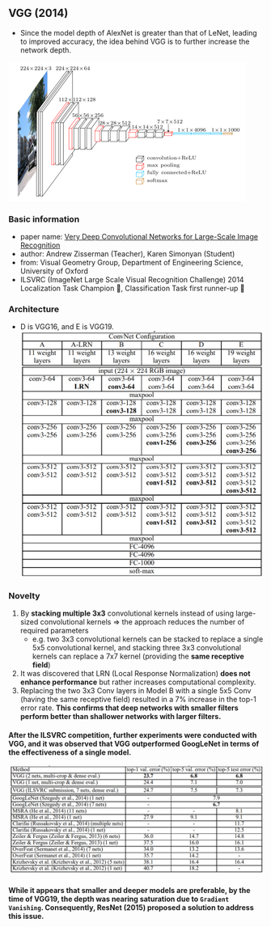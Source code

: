 ## VGG (2014) 
- Since the model depth of AlexNet is greater than that of LeNet, leading to improved accuracy, the idea behind VGG is to further increase the network depth.

![VGG](https://github.com/kunlin1013/Classification_Model/blob/main/(2014)%20VGG/img/VGG.png)

### Basic information
- paper name: [Very Deep Convolutional Networks for Large-Scale Image Recognition](https://arxiv.org/abs/1409.1556)
- author: Andrew Zisserman (Teacher), Karen Simonyan (Student)
- from: Visual Geometry Group, Department of Engineering Science, University of Oxford
- ILSVRC (ImageNet Large Scale Visual Recognition Challenge) 2014 Localization Task Champion :1st_place_medal:, Classification Task first runner-up :2nd_place_medal:

### Architecture
- D is VGG16, and E is VGG19.
![Architecture](https://github.com/kunlin1013/Classification_Model/blob/main/(2014)%20VGG/img/Architecture.png)

### Novelty
1. By **stacking multiple 3x3** convolutional kernels instead of using large-sized convolutional kernels => the approach reduces the number of required parameters
   - e.g. two 3x3 convolutional kernels can be stacked to replace a single 5x5 convolutional kernel, and stacking three 3x3 convolutional kernels can replace a 7x7 kernel (providing the **same receptive field**)
2. It was discovered that LRN (Local Response Normalization) **does not enhance performance** but rather increases computational complexity.
3. Replacing the two 3x3 Conv layers in Model B with a single 5x5 Conv (having the same receptive field) resulted in a 7% increase in the top-1 error rate. **This confirms that deep networks with smaller filters perform better than shallower networks with larger filters.**

#### After the ILSVRC competition, further experiments were conducted with VGG, and it was observed that VGG outperformed GoogLeNet in terms of the effectiveness of a single model.
![error](https://github.com/kunlin1013/Classification_Model/blob/main/(2014)%20VGG/img/error.png)

#### While it appears that smaller and deeper models are preferable, by the time of VGG19, the depth was nearing saturation due to `Gradient Vanishing`. Consequently, ResNet (2015) proposed a solution to address this issue.
